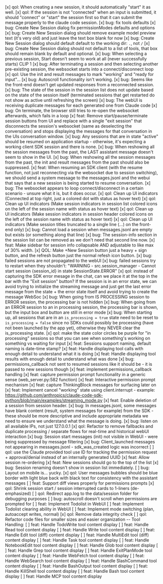[x] qol: When creating a new session, it should automatically "start" it as well.
[x] qol: If the session is not "connected" when an input is submitted, it should "connect" or "start" the session first so that it can submit the message properly to the claude code session.
[x] bug: fix tools defaults
[x] bug: Create New Session dialog fix permissionModes defaults and options
[x] bug: Create New Session dialog should remove example model preview text (it's very old) and just leave the text box blank for now
[x] bug: Create New Session dialog should default default to the working dir: `.`, not `/`
[x] bug: Create New Session dialog should not default to a list of tools, that box should remain blank by default and optional.
[x] bug: When selecting a previous session, Start doesn't seem to work at all (never successfully starts) CLIP 1
[x] bug: After terminating a session and then selecting another pre-existing session, the websocket starts into a connect/disconnect loop
[x] qol: Use the init and result messages to mark "working" and "ready for input"...
[x] bug: Autoscroll functionality isn't working.
[x] bug: Seems like the front-end doesn't get updated responses from a reconnected session.
[x] bug: The state of the session in the session list does not update based on the state of the session itself (terminated sessions that get restarted do not show as active until refreshing the screen)
[x] bug: The webUI is receiving duplicate messages for each generated one from Claude code
[x] bug: On terminate, the browser still tries to re-open the websocket afterwards, which fails in a loop
[x] feat: Remove start/pause/terminate session buttons from UI and replace with a single "exit session" that disconnects the session's websocket (same as deselecting the conversation) and stops displaying the messages for that conversation in the UIs conversation window.
[x] bug: Any sessions that are in state "active" should be resumed on application startup - otherwise, it's expecting a working client SDK session and there is none.
[x] bug: When reshowing all the session messages from the past, the LAST assistant message doesn't seem to show in the UI.
[x] bug: When reshowing all the session messages from the past, the init and result messages from the past should also be suppressed.
[x] feat: When resuming an SDK client (with the resume function, not just reconnecting via the websocket due to session switching), we should send a system message to the messages.jsonl and the webui that says that a new session is being started to resume conversation.
[x] bug: The websocket appears to loop connect/disconnect in a certain scenario - unsure what it is, but it does occur.
[x] qol: Clean up UI indicators (Connected at top right, just a colored dot with status as hover text)
[x] qol: Clean up UI indicators (Make session indicators in session list colored icons on the left of the session name with status as hover text)
[x] qol: Clean up UI indicators (Make session indicators in session header colored icons on the left of the session name with status as hover text)
[x] qol: Clean up UI indicators (Make session titles truncated to a single line (...) on the front-end only)
[x] bug: Cannot load a session when messages.jsonl are empty but exists (or something along that line)
[x] bug: The session-info section in the session list can be removed as we don't need that second line now.
[x] feat: Make sidebar for session info collapsable AND adjustable to like max of 30% width.
[x] QOL: Make +New Session button just a heavy + sign button, and the refresh button just the normal refesh icon button.
[x] bug: failed sessions are not propagated to the webUI
[x] bug: failed sessions try to restart when they shouldn't: "WARNING - src.session_manager - Cannot start session {session_id} in state SessionState.ERROR"
[x] qol: instead of capturing the SDK error mesage in the chat, can we place it at the top in the bar with the "Exit session" button? If the session is in an error state, we can avoid trying to initialize the streaming message and just get the last error message from the state + the error state itself and avoid trying to create the message WebSoc
[x] bug: When going from IS PROCESSING session to ERROR session, the processing bar is not hidden
[x] bug: When going from an ERROR session to an in processing session, the processing bar is shown, but the input box and button are still in error mode
[x] bug: When starting up, all sessions that are in an `is_processing = true` state need to be reset to `is_processing = false` since no SDKs could possibly be processing (have not been launched by the app yet), otherwise they NEVER clear the is_processing state.
[x] qol: make the state color circles be purple for "in processing" sessions so that you can see when something's working on something vs waiting for input
[x] feat: Sessions support naming, default naming is date-time stamp?
[x] feat: Handle displaying tool calls with enough detail to understand what it is doing
[x] feat: Handle displaying tool results with enough detail to understand what was done
[x] bug: permissions_callback not sent to resumed sessions like it should be - it is passed to new sessions though
[x] feat: implement permissions_callback handling
[x] feat: capture permission prompt functionality in a generic sense (web_server.py:582 function)
[x] feat: Interactive permission prompt mechanism
[x] feat: capture ThinkingBlock messages for surfacing later on
[x] feat: Implement cancel "working" state using client.interrupt  - example: https://github.com/anthropics/claude-code-sdk-python/blob/main/examples/streaming_mode.py
[x] feat: Enable deletion of a session from session header.
[x] bug: In messages.jsonl, some messages have blank content (result, system messages for example) from the SDK - these should be more descriptive and include appropriate metadata we need to ensure we understand what the message is doing.
[x] bug: listen on all available IPs, not just 127.0.0.1
[x] qol: Refactor to remove fallbacks and duplicate processing / separate flows for real-time and historical webUI interaction
[x] bug: Session start messages (init) not visible in WebUI - were being suppressed by message filtering
[x] bug: Client_launched messages not appearing in messages.jsonl - sdk_was_created logic was incorrect
[ ] qol: use the Claude provided tool use ID for tracking the permission request + approval/denial instead of an internally generated UUID
[x] feat: Allow session re-ordering
[x] feat: New sessions should go to the top of the list
[x] bug: Session renaming doesn't show in session list immediately.
[ ] bug: Layout on mobile is... yucky.
[x] qol: User messages bubbles should be blue border with light blue back with black text for consistency with the assistant messages
[ ] feat: Support diff views properly for permissions prompts
[x] qol: Shrink session start / session interrupted cards to 1-liners (de-emphasized)
[ ] qol: Redirect app.log to the data/session folder for debugging purposes
[ ] bug: autoscroll doesn't scroll when permissions are prompted for
[ ] feat: Implement Todolist in WebUI
[ ] feat: Implement Todolist clearing ability in WebUI
[ ] feat: Implement mode switching (plan, autoaccept writes, normal)
[x] qol: Remove data integrity check
[ ] qol: Refactor code files for smaller sizes and easier organization
-- Tool Handling:
[ ] feat: Handle TodoWrite tool content display
[ ] feat: Handle Read tool content display
[ ] feat: Handle Write tool content display
[ ] feat: Handle Edit tool (diff) content display
[ ] feat: Handle MultiEdit tool (diff) content display
[ ] feat: Handle Task tool content display
[ ] feat: Handle NotebookEdit tool content display
[ ] feat: Handle Glob tool content display
[ ] feat: Handle Grep tool content display
[ ] feat: Handle ExitPlanMode tool content display
[ ] feat: Handle WebFetch tool content display
[ ] feat: Handle WebSearch tool content display
[ ] feat: Handle SlashCommand tool content display
[ ] feat: Handle BashOutput tool content display
[ ] feat: Handle KillShell tool content display
[ ] feat: Handle Bash tool content display
[ ] feat: Handle MCP tool content display
